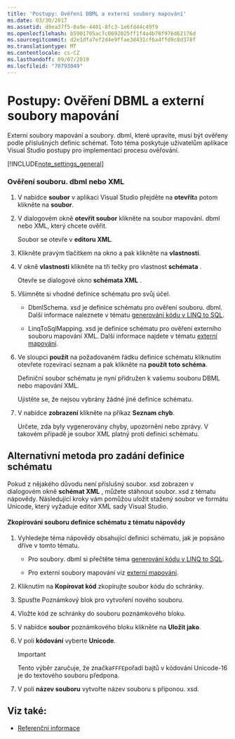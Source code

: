 ```yaml
---
title: 'Postupy: Ověření DBML a externí soubory mapování'
ms.date: 03/30/2017
ms.assetid: d9ea37f5-0a9e-4401-8fc3-1e6fd44c49f9
ms.openlocfilehash: b5901705ac7c0692025ff1f4a4b78f976d62176d
ms.sourcegitcommit: d2e1dfa7ef2d4e9ffae3d431cf6a4ffd9c8d378f
ms.translationtype: MT
ms.contentlocale: cs-CZ
ms.lasthandoff: 09/07/2019
ms.locfileid: "70793049"
---
```

# <a name="how-to-validate-dbml-and-external-mapping-files"></a>Postupy: Ověření DBML a externí soubory mapování

Externí soubory mapování a soubory. dbml, které upravíte, musí být ověřeny podle příslušných definic schémat. Toto téma poskytuje uživatelům aplikace Visual Studio postupy pro implementaci procesu ověřování.

[!INCLUDE[note_settings_general](../../../../../../includes/note-settings-general-md.md)]

### <a name="to-validate-a-dbml-or-xml-file"></a>Ověření souboru. dbml nebo XML

1. V nabídce **soubor** v aplikaci Visual Studio přejděte na **otevřít**a potom klikněte na **soubor**.

2. V dialogovém okně **otevřít soubor** klikněte na soubor mapování. dbml nebo XML, který chcete ověřit.

    Soubor se otevře v **editoru XML**.

3. Klikněte pravým tlačítkem na okno a pak klikněte na **vlastnosti**.

4. V okně **vlastnosti** klikněte na tři tečky pro vlastnost **schémata** .

    Otevře se dialogové okno **schémata XML** .

5. Všimněte si vhodné definice schématu pro svůj účel.

    - DbmlSchema. xsd je definice schématu pro ověření souboru. dbml. Další informace naleznete v tématu [generování kódu v LINQ to SQL](code-generation-in-linq-to-sql.md).

    - LinqToSqlMapping. xsd je definice schématu pro ověření externího souboru mapování XML. Další informace najdete v tématu [externí mapování](external-mapping.md).

6. Ve sloupci **použít** na požadovaném řádku definice schématu kliknutím otevřete rozevírací seznam a pak klikněte na **použít toto schéma**.

    Definiční soubor schématu je nyní přidružen k vašemu souboru DBML nebo mapování XML.

    Ujistěte se, že nejsou vybrány žádné jiné definice schématu.

7. V nabídce **zobrazení** klikněte na příkaz **Seznam chyb**.

    Určete, zda byly vygenerovány chyby, upozornění nebo zprávy. V takovém případě je soubor XML platný proti definici schématu.

## <a name="alternate-method-for-supplying-schema-definition"></a>Alternativní metoda pro zadání definice schématu

Pokud z nějakého důvodu není příslušný soubor. xsd zobrazen v dialogovém okně **schémat XML** , můžete stáhnout soubor. xsd z tématu nápovědy. Následující kroky vám pomůžou uložit stažený soubor ve formátu Unicode, který vyžaduje editor XML sady Visual Studio.

#### <a name="to-copy-a-schema-definition-file-from-a-help-topic"></a>Zkopírování souboru definice schématu z tématu nápovědy

1. Vyhledejte téma nápovědy obsahující definici schématu, jak je popsáno dříve v tomto tématu.

    - Pro soubory. dbml si přečtěte téma [generování kódu v LINQ to SQL](code-generation-in-linq-to-sql.md).

    - Pro externí soubory mapování viz [externí mapování](external-mapping.md).

2. Kliknutím na **Kopírovat kód** zkopírujte soubor kódu do schránky.

3. Spusťte Poznámkový blok pro vytvoření nového souboru.

4. Vložte kód ze schránky do souboru poznámkového bloku.

5. V nabídce **soubor** poznámkového bloku klikněte na **Uložit jako**.

6. V poli **kódování** vyberte **Unicode**.

    > [!IMPORTANT]
    > Tento výběr zaručuje, že značka`FFFE`pořadí bajtů v kódování Unicode-16 je do textového souboru předpona.

7. V poli **název souboru** vytvořte název souboru s příponou. xsd.

## <a name="see-also"></a>Viz také:

- [Referenční informace](reference.md)
